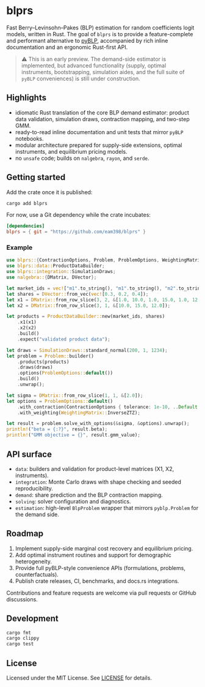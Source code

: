 # blprs

Fast Berry–Levinsohn–Pakes (BLP) estimation for random coefficients logit models, written in Rust. The goal of `blprs` is to provide a feature-complete and performant alternative to [pyBLP](https://github.com/jeffgortmaker/pyblp), accompanied by rich inline documentation and an ergonomic Rust-first API.

> ⚠️ This is an early preview. The demand-side estimator is implemented, but advanced functionality (supply, optimal instruments, bootstrapping, simulation aides, and the full suite of `pyBLP` conveniences) is still under construction.

## Highlights
- idiomatic Rust translation of the core BLP demand estimator: product data validation, simulation draws, contraction mapping, and two-step GMM.
- ready-to-read inline documentation and unit tests that mirror `pyBLP` notebooks.
- modular architecture prepared for supply-side extensions, optimal instruments, and equilibrium pricing models.
- no `unsafe` code; builds on `nalgebra`, `rayon`, and `serde`.

## Getting started
Add the crate once it is published:

```sh
cargo add blprs
```

For now, use a Git dependency while the crate incubates:

```toml
[dependencies]
blprs = { git = "https://github.com/eam398/blprs" }
```

### Example
```rust
use blprs::{ContractionOptions, Problem, ProblemOptions, WeightingMatrix};
use blprs::data::ProductDataBuilder;
use blprs::integration::SimulationDraws;
use nalgebra::{DMatrix, DVector};

let market_ids = vec!["m1".to_string(), "m1".to_string(), "m2".to_string()];
let shares = DVector::from_vec(vec![0.3, 0.2, 0.4]);
let x1 = DMatrix::from_row_slice(3, 2, &[1.0, 10.0, 1.0, 15.0, 1.0, 12.0]);
let x2 = DMatrix::from_row_slice(3, 1, &[10.0, 15.0, 12.0]);

let products = ProductDataBuilder::new(market_ids, shares)
    .x1(x1)
    .x2(x2)
    .build()
    .expect("validated product data");

let draws = SimulationDraws::standard_normal(200, 1, 1234);
let problem = Problem::builder()
    .products(products)
    .draws(draws)
    .options(ProblemOptions::default())
    .build()
    .unwrap();

let sigma = DMatrix::from_row_slice(1, 1, &[2.0]);
let options = ProblemOptions::default()
    .with_contraction(ContractionOptions { tolerance: 1e-10, ..Default::default() })
    .with_weighting(WeightingMatrix::InverseZTZ);

let result = problem.solve_with_options(&sigma, &options).unwrap();
println!("beta = {:?}", result.beta);
println!("GMM objective = {}", result.gmm_value);
```

## API surface
- `data`: builders and validation for product-level matrices (X1, X2, instruments).
- `integration`: Monte Carlo draws with shape checking and seeded reproducibility.
- `demand`: share prediction and the BLP contraction mapping.
- `solving`: solver configuration and diagnostics.
- `estimation`: high-level `BlpProblem` wrapper that mirrors `pyblp.Problem` for the demand side.

## Roadmap
1. Implement supply-side marginal cost recovery and equilibrium pricing.
2. Add optimal instrument routines and support for demographic heterogeneity.
3. Provide full pyBLP-style convenience APIs (formulations, problems, counterfactuals).
4. Publish crate releases, CI, benchmarks, and docs.rs integrations.

Contributions and feature requests are welcome via pull requests or GitHub discussions.

## Development
```sh
cargo fmt
cargo clippy
cargo test
```

## License
Licensed under the MIT License. See [LICENSE](LICENSE) for details.
